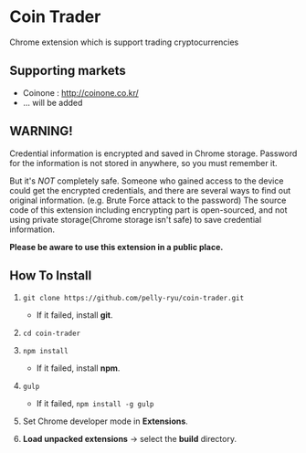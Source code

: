 # Coin Trader
Chrome extension which is support trading cryptocurrencies

## Supporting markets
- Coinone : http://coinone.co.kr/
- ... will be added

## WARNING!
Credential information is encrypted and saved in Chrome storage.
Password for the information is not stored in anywhere, so you must remember it.

But it's *NOT* completely safe.
Someone who gained access to the device could get the encrypted credentials,
and there are several ways to find out original information. (e.g. Brute Force attack to the password)
The source code of this extension including encrypting part is open-sourced,
and not using private storage(Chrome storage isn't safe) to save credential information.

**Please be aware to use this extension in a public place.**

## How To Install
1. `git clone https://github.com/pelly-ryu/coin-trader.git`
    - If it failed, install **git**.

1. `cd coin-trader`

1. `npm install`
    - If it failed, install **npm**.

1. `gulp`
    - If it failed, `npm install -g gulp`

1. Set Chrome developer mode in **Extensions**.

1. **Load unpacked extensions** -> select the **build** directory.
